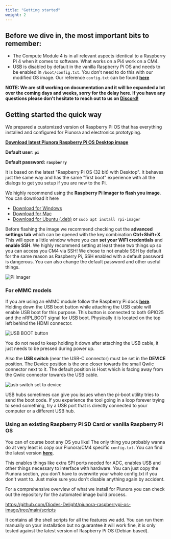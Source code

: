 ```yaml
---
title: "Getting started"
weight: 2
---
```


## Before we dive in, the most important bits to remember:


- The Compute Module 4 is in all relevant aspects identical to a Raspberry Pi 4 when it comes to software. What works on a Pi4 work on a CM4.
- USB is disabled by default in the vanilla Raspberry Pi OS and needs to be enabled in `/boot/config.txt`. You don't need to do this with our modified OS image. Our reference `config.txt` can be found **[here](https://github.com/Diodes-Delight/piunora-raspberrypi-os-image/blob/main/scripts/files/config.txt)**

**NOTE: We are still working on documentation and it will be expanded a lot over the coming days and weeks, sorry for the delay here. If you have any questions please don't hesitate to reach out to us on [Discord!](https://www.diodes-delight.com/community/)**

## Getting started the quick way

We prepared a customized version of Raspberry Pi OS that has everything installed and configured for Piunora and electronics prototyping.

**[Download latest Piunora Raspberry Pi OS Desktop image](https://github.com/Diodes-Delight/piunora-raspberrypi-os-image/releases)**

**Default user: `pi`**

**Default password: `raspberry`**

It is based on the latest "Raspberry Pi OS (32 bit) with Desktop". It behaves just the same way and has the same "first boot" experience with all the dialogs to get you setup if you are new to the Pi.

We highly recommend using the **Raspberry Pi Imager to flash you image**. You can download it here
 - [Download for Windows](https://downloads.raspberrypi.org/imager/imager_latest.exe)
 - [Download for Mac](https://downloads.raspberrypi.org/imager/imager_latest.dmg)
 - [Download for Ubuntu (.deb)](https://downloads.raspberrypi.org/imager/imager_latest_amd64.deb) or `sudo apt install rpi-imager`

Before flashing the image we recommend checking out the **advanced settings tab** which can be opened with the key combination **Ctrl+Shift+X**. This will open a little window where you can **set your WiFi credentials** and **enable SSH**. We highly recommend setting at least these two things up so you can access you CM4 via SSH! We chose to not enable SSH by default for the same reason as Raspberry Pi, SSH enabled with a default password is dangerous.
You can also change the default password and other useful things.

![Pi Imager](/docs/piunora/pi-imager.png)

### For eMMC models

If you are using an eMMC module follow the Raspberry Pi docs **[here](https://www.raspberrypi.com/documentation/computers/compute-module.html#steps-to-flash-the-emmc)**. Holding down the USB boot button while attaching the USB cable will enable USB boot for this purpose. This button is connected to both GPIO25 and the nRPI_BOOT signal for USB boot. Physically it is located on the top left behind the HDMI connector.

![USB BOOT button](/docs/piunora/pic/usb-boot-25.jpg)

You do not need to keep holding it down after attaching the USB cable, it just needs to be pressed during power up.

Also the **USB switch** (near the USB-C connector) must be set in the **DEVICE** position.
The Device position is the one closer towards the small Qwiic connector next to it. The default position is Host which is facing away from the Qwiic connector towards the USB cable.

![usb switch set to device](/docs/piunora/pic/usb-switch-device.jpg)

USB hubs sometimes can give you issues when the pi-boot utility tries to send the boot code. If you experience the tool going in a loop forever trying to send something, try a USB port that is directly connected to your computer or a different USB hub.


### Using an existing Raspberry Pi SD Card or vanilla Raspberry Pi OS

You can of course boot any OS you like!
The only thing you probably wanna do at very least is copy our Piunora/CM4 specific `config.txt`. You can find the latest version **[here](https://github.com/Diodes-Delight/piunora-raspberrypi-os-image/blob/main/scripts/files/config.txt)**.

This enables things like extra SPI ports needed for ADC, enables USB and other things necessary to interface with hardware.
You can just copy the Piunora section, you don't have to overwrite your whole config.txt if you don't want to. Just make sure you don't disable anything again by accident.

For a comprehensive overview of what we install for Piunora you can check out the repository for the automated image build process.

https://github.com/Diodes-Delight/piunora-raspberrypi-os-image/tree/main/scripts

It contains all the shell scripts for all the features we add. You can run them manually on your installation but no guarantee it will work fine, it is only tested against the latest version of Raspberry Pi OS (Debian based).
